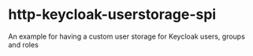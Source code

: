 # http-keycloak-userstorage-spi
An example for having a custom user storage for Keycloak users, groups and roles
